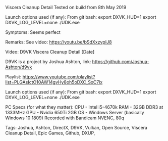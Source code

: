 Viscera Cleanup Detail
Tested on build from 8th May 2019

Launch options used (if any):
From git bash:
export DXVK_HUD=1
export DXVK_LOG_LEVEL=none
./UDK.exe

Symptoms:
Seems perfect

Remarks:
See video:
https://youtu.be/bSdXxzvpIJ8


Video:
D9VK Viscera Cleanup Detail [Date]

D9VK is a project by Joshua Ashton, link:
https://github.com/Joshua-Ashton/d9vk

Playlist:
https://www.youtube.com/playlist?list=PLGAsIctO10AW14gvHy8oh5oDXC_SxC7lx

Launch options used (if any):
From git bash:
export DXVK_HUD=1
export DXVK_LOG_LEVEL=none
./UDK.exe

PC Specs (for what they matter):
CPU - Intel i5-4670k
RAM - 32GB DDR3 at 1333MHz
GPU - Nvidia 650Ti 2GB
OS - Windows Server (basically Windows 10 1809)
Recorded with Bandicam NVENC, 80q

Tags:
Joshua, Ashton, DirectX, D9VK, Vulkan, Open Source, Viscera Cleanup Detail, Epic Games, Github, DXUP,
